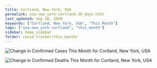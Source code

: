 ```yaml
---
title: Cortland, New York, USA
permalink: usa-new_york-cortland-30_days.html
last_updated: Sep 28, 2020
keywords: ["Cortland, New York, USA", "This Month"]
tags: ["usa-new_york-cortland", "this_month"]
sidebar: home_sidebar
folder: covid_tracker/this_month/
---
```


![Change in Confirmed Cases This Month for Cortland, New York, USA](images/graphs/usa-new_york-cortland-delta_confirmed-30_days_graph.png)

![Change in Confirmed Deaths This Month for Cortland, New York, USA](images/graphs/usa-new_york-cortland-delta_deaths-30_days_graph.png)
